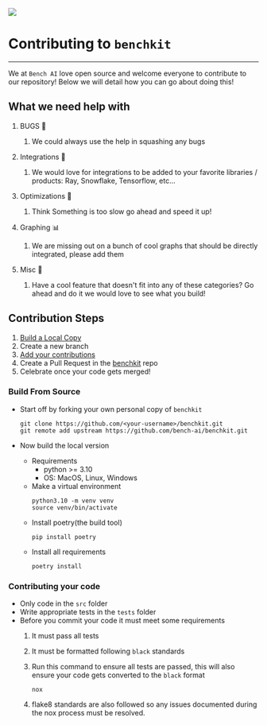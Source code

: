 [![](https://bench-ai.com/static/media/bench.f0b00cb77f69869f37586406c4ff9ebe.svg)](https://bench-ai.com/)

# Contributing to `benchkit`

---

We at `Bench AI` love open source and welcome everyone to contribute to our repository!
Below we will detail how you can go about doing this!

## What we need help with

1. BUGS 🐛

   1. We could always use the help in squashing any bugs

2. Integrations 🔨

   1. We would love for integrations to be added to your favorite libraries / products: Ray, Snowflake, Tensorflow, etc...

3. Optimizations 🚀

   1. Think Something is too slow go ahead and speed it up!

4. Graphing 📊

   1. We are missing out on a bunch of cool graphs that should be directly integrated, please add them

5. Misc 🤷‍
   1. Have a cool feature that doesn't fit into any of these categories? Go ahead and do it we would love to see what you build!


## Contribution Steps

1. [Build a Local Copy](#build-from-source)
2. Create a new branch
3. [Add your contributions](#contributing-your-code)
4. Create a Pull Request in the [benchkit](https://github.com/bench-ai/benchkit/pulls) repo
5. Celebrate once your code gets merged!


### Build From Source
- Start off by forking your own personal copy of `benchkit`
    ```shell
    git clone https://github.com/<your-username>/benchkit.git
    git remote add upstream https://github.com/bench-ai/benchkit.git
    ```
- Now build the local version

  - Requirements
    - python >= 3.10
    - OS: MacOS, Linux, Windows
  - Make a virtual environment
      ```shell
      python3.10 -m venv venv
      source venv/bin/activate
      ```
  - Install poetry(the build tool)
      ```shell
      pip install poetry
      ```
  - Install all requirements 
      ```shell
      poetry install 
      ```
    
### Contributing your code

- Only code in the `src` folder
- Write appropriate tests in the `tests` folder
- Before you commit your code it must meet some requirements
    1. It must pass all tests
    2. It must be formatted following `black` standards
    
    3. Run this command to ensure all tests are passed, this will
       also ensure your code gets converted to the `black` format
       ```shell
       nox
       ```
    4. flake8 standards are also followed so any issues documented during the nox
       process must be resolved.

